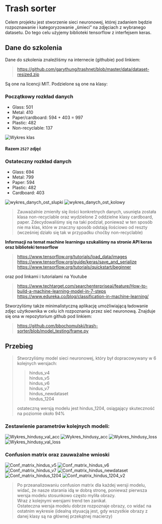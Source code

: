 # Trash sorter

Celem projektu jest stworzenie sieci neuronowej, której zadaniem będzie rozpoznawanie i kategoryzowanie „śmieci” na zdjęciach z wybranego datasetu. Do tego celu użyjemy biblioteki tensorflow z interfejsem keras.

## Dane do szkolenia 

Dane do szkolenia znaleźliśmy na internecie (githubie) pod linkiem: 
> https://github.com/garythung/trashnet/blob/master/data/dataset-resized.zip

Są one na licencji MIT.
Podzielone są one na klasy:

### Początkowy rozkład danych

* Glass: 501
* Metal: 410
* Paper/cardboard: 594 + 403 = 997
* Plastic: 482
* Non-recyclable: 137

![Wykres klas](images/classes.jpg)

#### Razem `2527` zdjęć

### Ostateczny rozkład danych

* Glass: 694
* Metal: 799
* Paper: 594
* Plastic: 482
* Cardboard: 403

![wykres_danych_ost_slupki](images/classes2.jpg)
![wykres_danych_ost_kolowy](images/classes2_circle.jpg)

> Zauważalnie zmieniły się ilości konkretnych danych, usunięta została klasa non-recyclable oraz wydzielone 2 oddzielne klasy cardboard, paper. Zdecydowaliśmy się na taki podział, ponieważ w ten sposób nie ma klas, które w znaczny sposób odstają ilościowo od reszty (wcześniej działo się tak w przypadku choćby non-recyclable)

__Informacji na temat machine learningu szukaliśmy na stronie API keras oraz biblioteki tensorflow__
> https://www.tensorflow.org/tutorials/load_data/images
https://www.tensorflow.org/guide/keras/save_and_serialize
https://www.tensorflow.org/tutorials/quickstart/beginner

oraz pod linkami i tutorialami na Youtube
> https://www.techtarget.com/searchenterpriseai/feature/How-to-build-a-machine-learning-model-in-7-steps
https://www.edureka.co/blog/classification-in-machine-learning/

Stworzyliśmy także minimalistyczną aplikację umożliwiającą ładowanie zdjęc użytkownika w celu ich rozpoznania przez sieć neuronową.
Znajduje się ona w repozytorium github pod linkiem:
>https://github.com/bbochomulski/trash-sorter/blob/model_testing/frame.py

## Przebieg

>Stworzyliśmy model sieci neuronowej, który był dopracowywany w 6 kolejnych wersjach:
>>hindus_v4 <br/>
hindus_v5 <br/>
hindus_v6 <br/>
hindus_v7 <br/>
hindus_newdataset <br/>
hindus_1204 <br/>
>
> ostateczną wersją modelu jest hindus_1204, osiągający skuteczność na poziomie około 94%

### Zestawienie parametrów kolejnych modeli:
![Wykres_hindusy_val_acc](images/wykres_accuracy_w_uczeniu.png)
![Wykres_hindusy_acc](images/wykres_acc_w_uczeniu.jpg)
![Wykres_hindusy_loss](images/wykres_straty_w_uczeniu.jpg)
![Wykres_hindusy_val_loss](images/wykres_val_loss_w_uczeniu.png)

### Confusion matrix oraz zauważalne wnioski
![Conf_matrix_hindus_v5](statistics/hindus_v5/confusion_matrix_hindus_v5_pass5.png)
![Conf_matrix_hindus_v6](statistics/hindus_v6/confusion_matrix_hindus_v6_pass4.png)
![Conf_matrix_hindus_v7](statistics/hindus_v7/confusion_matrix_hindus_v7_pass6.png)
![Conf_matrix_hindus_newdataset](statistics/hindus_newdataset/confusion_matrix_hindus_newdataset_pass9.png)
![Conf_matrix_hindus_1204](statistics/hindus_1204/confusion_matrix_hindus_1204_pass3.png)
![Conf_matrix_hindus_1204_v2](statistics/hindus_1204_v2/confusion_matrix_hindus_1204_v2_pass1.png)

> Po przeanalizowaniu confusion matrix dla każdej wersji modelu, widać, że nasze starania idą w dobrą stronę, ponieważ pierwsza wersja modelu stosunkowo często myliła obrazy.<br/>
> Wraz z kolejnymi wersjami trend ten zanikał.<br/>
> Ostateczna wersja modelu dobrze rozpoznaje obrazy, co widać na ostatnim wykresie (idealną styuacją jest, gdy wszystkie obrazy z danej klasy są na głównej przekątnej macierzy)
